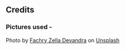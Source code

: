 ## Credits

### Pictures used -

Photo by <a href="https://unsplash.com/@zelladun?utm_source=unsplash&utm_medium=referral&utm_content=creditCopyText">Fachry Zella Devandra</a> on <a href="https://unsplash.com/s/photos/football-shoes?utm_source=unsplash&utm_medium=referral&utm_content=creditCopyText">Unsplash</a>
